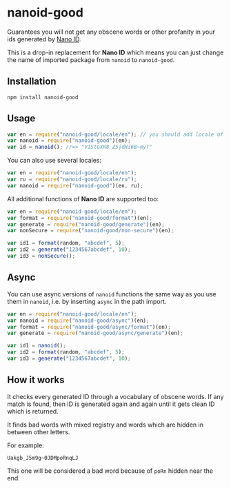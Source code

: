 # nanoid-good

Guarantees you will not get any obscene words or other profanity in your ids generated by [Nano ID](https://github.com/ai/nanoid).

This is a drop-in replacement for **Nano ID** which means you can just change the name of imported package from `nanoid` to `nanoid-good`.

## Installation

```shell
npm install nanoid-good
```

## Usage

```js
var en = require("nanoid-good/locale/en"); // you should add locale of your preferred language
var nanoid = require("nanoid-good")(en);
var id = nanoid(); //=> "V1StGXR8_Z5jdHi6B~myT"
```

You can also use several locales:

```js
var en = require("nanoid-good/locale/en");
var ru = require("nanoid-good/locale/ru");
var nanoid = require("nanoid-good")(en, ru);
```

All additional functions of **Nano ID** are supported too:

```js
var en = require("nanoid-good/locale/en");
var format = require("nanoid-good/format")(en);
var generate = require("nanoid-good/generate")(en);
var nonSecure = require("nanoid-good/non-secure")(en);

var id1 = format(random, "abcdef", 5);
var id2 = generate("1234567abcdef", 10);
var id3 = nonSecure();
```

## Async

You can use async versions of `nanoid` functions the same way as you use them in `nanoid`, i.e. by inserting `async` in the path import.

```js
var en = require("nanoid-good/locale/en");
var nanoid = require("nanoid-good/async")(en);
var format = require("nanoid-good/async/format")(en);
var generate = require("nanoid-good/async/generate")(en);

var id1 = nanoid();
var id2 = format(random, "abcdef", 5);
var id3 = generate("1234567abcdef", 10);
```

## How it works

It checks every generated ID through a vocabulary of obscene words. If any match is found, then ID is generated again and again until it gets clean ID which is returned.

It finds bad words with mixed registry and words which are hidden in between other letters.

For example:

`Uakgb_J5m9g~0JDMpoRnqLJ`

This one will be considered a bad word because of `poRn` hidden near the end.
